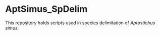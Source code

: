 # AptSimus_SpDelim
This repository holds scripts used in species delimitation of *Aptostichus simus*.
